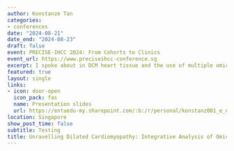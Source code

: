 ```yaml
---
author: Konstanze Tan
categories:
- conferences
date: "2024-08-21"
date_end: "2024-08-23"
draft: false
event: PRECISE-IHCC 2024: From Cohorts to Clinics
event_url: https://www.preciseihcc-conference.sg
excerpt: I spoke about in DCM heart tissue and the use of multiple omics datasets to understand their functional relevance.
featured: true
layout: single
links:
- icon: door-open
  icon_pack: fas
  name: Presentation slides
  url: https://entuedu-my.sharepoint.com/:b:/r/personal/konstanz001_e_ntu_edu_sg/Documents/blog/2024-08-20%20preciseIHCC_DCM.pdf?csf=1&web=1&e=UXRJnJ
location: Singapore 
show_post_time: false
subtitle: Testing
title: Unravelling Dilated Cardiomyopathy: Integrative Analysis of Omics Data
---
```


